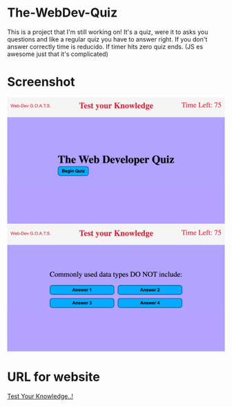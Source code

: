 # The-WebDev-Quiz

This is a project that I'm still working on! It's a quiz, were it to asks you questions and like a regular quiz you have to answer right. If you don't answer correctly time is reducido. If timer hits zero quiz ends. (JS es awesome just that it's complicated)

# Screenshot

![The Web Developer Quiz](./assets/img/%20beginQuiz.png)
![Ex. questions](./assets/img/qiuz2.png)

# URL for website

[Test Your Knowledge..!]()